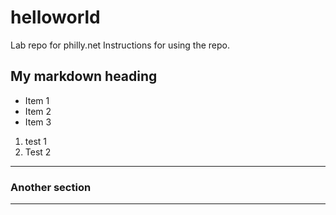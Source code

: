 # helloworld
Lab repo for philly.net
Instructions for using the repo. 
## My markdown heading
* Item 1
* Item 2
* Item 3
1. test 1
2. Test 2
--- 
### Another section
---
